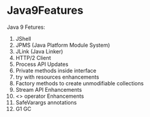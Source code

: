 # Java9Features
Java 9 Fetures:

1. JShell
2. JPMS (Java Platform Module System)
3. JLink (Java Linker)
4. HTTP/2 Client
5. Process API Updates
6. Private methods inside interface
7. try with resources enhancements
8. Factory methods to create unmodifiable collections
9. Stream API Enhancements
10. <> operator Enhancements
11. SafeVarargs annotations
12. G1 GC
